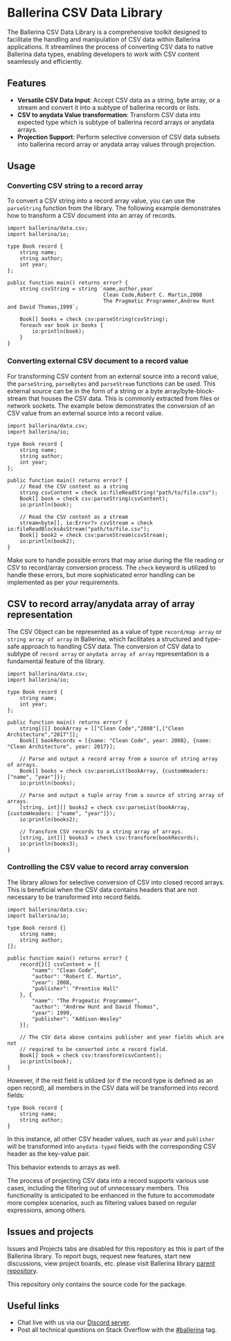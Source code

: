 # Ballerina CSV Data Library

The Ballerina CSV Data Library is a comprehensive toolkit designed to facilitate the handling and manipulation of CSV data within Ballerina applications. It streamlines the process of converting CSV data to native Ballerina data types, enabling developers to work with CSV content seamlessly and efficiently.

## Features

- **Versatile CSV Data Input**: Accept CSV data as a string, byte array, or a stream and convert it into a subtype of ballerina records or lists.
- **CSV to anydata Value transformation**: Transform CSV data into expected type which is subtype of ballerina record arrays or anydata arrays.
- **Projection Support**: Perform selective conversion of CSV data subsets into ballerina record array or anydata array values through projection.

## Usage

### Converting CSV string to a record array

To convert a CSV string into a record array value, you can use the `parseString` function from the library. The following example demonstrates how to transform a CSV document into an array of records.

```ballerina
import ballerina/data.csv;
import ballerina/io;

type Book record {
    string name;
    string author;
    int year;
};

public function main() returns error? {
    string csvString = string `name,author,year
                               Clean Code,Robert C. Martin,2008
                               The Pragmatic Programmer,Andrew Hunt and David Thomas,1999`;

    Book[] books = check csv:parseString(csvString);
    foreach var book in books {
        io:println(book);
    }
}
```

### Converting external CSV document to a record value

For transforming CSV content from an external source into a record value, the `parseString`, `parseBytes` and `parseStream` functions can be used. This external source can be in the form of a string or a byte array/byte-block-stream that houses the CSV data. This is commonly extracted from files or network sockets. The example below demonstrates the conversion of an CSV value from an external source into a record value.

```ballerina
import ballerina/data.csv;
import ballerina/io;

type Book record {
    string name;
    string author;
    int year;
};

public function main() returns error? {
    // Read the CSV content as a string
    string csvContent = check io:fileReadString("path/to/file.csv");
    Book[] book = check csv:parseString(csvContent);
    io:println(book);

    // Read the CSV content as a stream
    stream<byte[], io:Error?> csvStream = check io:fileReadBlocksAsStream("path/to/file.csv");
    Book[] book2 = check csv:parseStream(csvStream);
    io:println(book2);
}
```

Make sure to handle possible errors that may arise during the file reading or CSV to record/array conversion process. The `check` keyword is utilized to handle these errors, but more sophisticated error handling can be implemented as per your requirements.

## CSV to record array/anydata array of array representation

The CSV Object can be represented as a value of type `record/map array` or `string array of array` in Ballerina, which facilitates a structured and type-safe approach to handling CSV data.
The conversion of CSV data to subtype of `record array` or `anydata array of array` representation is a fundamental feature of the library.

```ballerina
import ballerina/data.csv;
import ballerina/io;

type Book record {
    string name;
    int year;
};

public function main() returns error? {
    string[][] bookArray = [["Clean Code","2008"],["Clean Architecture","2017"]];
    Book[] bookRecords = [{name: "Clean Code", year: 2008}, {name: "Clean Architecture", year: 2017}];

    // Parse and output a record array from a source of string array of arrays.
    Book[] books = check csv:parseList(bookArray, {customHeaders: ["name", "year"]});
    io:println(books);

    // Parse and output a tuple array from a source of string array of arrays.
    [string, int][] books2 = check csv:parseList(bookArray, {customHeaders: ["name", "year"]});
    io:println(books2);

    // Transform CSV records to a string array of arrays.
    [string, int][] books3 = check csv:transform(bookRecords);
    io:println(books3);
}
```

### Controlling the CSV value to record array conversion

The library allows for selective conversion of CSV into closed record arrays. This is beneficial when the CSV data contains headers that are not necessary to be transformed into record fields.

```ballerina
import ballerina/data.csv;
import ballerina/io;

type Book record {|
    string name;
    string author;
|};

public function main() returns error? {
    record{}[] csvContent = [{
        "name": "Clean Code",
        "author": "Robert C. Martin",
        "year": 2008,
        "publisher": "Prentice Hall"
    }, {
        "name": "The Pragmatic Programmer",
        "author": "Andrew Hunt and David Thomas",
        "year": 1999,
        "publisher": "Addison-Wesley"
    }];

    // The CSV data above contains publisher and year fields which are not 
    // required to be converted into a record field.
    Book[] book = check csv:transform(csvContent);
    io:println(book);
}
```

However, if the rest field is utilized (or if the record type is defined as an open record), all members in the CSV data will be transformed into record fields:

```ballerina
type Book record {
    string name;
    string author;
}
```

In this instance, all other CSV header values, such as `year` and `publisher` will be transformed into `anydata-typed` fields with the corresponding CSV header as the key-value pair.

This behavior extends to arrays as well.

The process of projecting CSV data into a record supports various use cases, including the filtering out of unnecessary members. This functionality is anticipated to be enhanced in the future to accommodate more complex scenarios, such as filtering values based on regular expressions, among others.

## Issues and projects

Issues and Projects tabs are disabled for this repository as this is part of the Ballerina library. To report bugs, request new features, start new discussions, view project boards, etc. please visit Ballerina library [parent repository](https://github.com/ballerina-platform/ballerina-library).

This repository only contains the source code for the package.

## Useful links

* Chat live with us via our [Discord server](https://discord.gg/ballerinalang).
* Post all technical questions on Stack Overflow with the [#ballerina](https://stackoverflow.com/questions/tagged/ballerina) tag.
